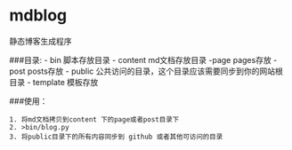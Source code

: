 mdblog
======

静态博客生成程序

###目录:
    - bin 脚本存放目录
    - content md文档存放目录
        -page pages存放
        -post posts存放
    - public 公共访问的目录，这个目录应该需要同步到你的网站根目录
    - template 模板存放

###使用：
    
    1. 将md文档拷贝到content 下的page或者post目录下
    2. >bin/blog.py
    3. 将public目录下的所有内容同步到 github 或者其他可访问的目录
